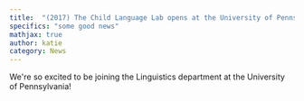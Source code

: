 ```yaml
---
title:  "(2017) The Child Language Lab opens at the University of Pennslylvania"
specifics: "some good news"
mathjax: true
author: katie
category: News
---
```


We're so excited to be joining the Linguistics department at the University of Pennsylvania!